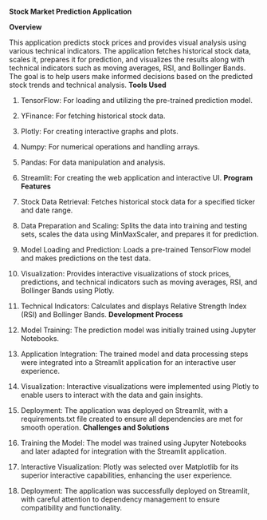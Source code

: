 **Stock Market Prediction Application**



**Overview**

This application predicts stock prices and provides visual analysis using various technical indicators. The application fetches historical stock data, scales it, prepares it for prediction, and visualizes the results along with technical indicators such as moving averages, RSI, and Bollinger Bands. The goal is to help users make informed decisions based on the predicted stock trends and technical analysis.
**Tools Used**

1.	TensorFlow: For loading and utilizing the pre-trained prediction model.
2.	YFinance: For fetching historical stock data.
3.	Plotly: For creating interactive graphs and plots.
4.	Numpy: For numerical operations and handling arrays.
5.	Pandas: For data manipulation and analysis.
6.	Streamlit: For creating the web application and interactive UI.
**Program Features**

1.	Stock Data Retrieval: Fetches historical stock data for a specified ticker and date range.
2.	Data Preparation and Scaling: Splits the data into training and testing sets, scales the data using MinMaxScaler, and prepares it for prediction.
3.	Model Loading and Prediction: Loads a pre-trained TensorFlow model and makes predictions on the test data.
4.	Visualization: Provides interactive visualizations of stock prices, predictions, and technical indicators such as moving averages, RSI, and Bollinger Bands using Plotly.
5.	Technical Indicators: Calculates and displays Relative Strength Index (RSI) and Bollinger Bands.
**Development Process**

1.	Model Training: The prediction model was initially trained using Jupyter Notebooks.
2.	Application Integration: The trained model and data processing steps were integrated into a Streamlit application for an interactive user experience.
3.	Visualization: Interactive visualizations were implemented using Plotly to enable users to interact with the data and gain insights.
4.	Deployment: The application was deployed on Streamlit, with a requirements.txt file created to ensure all dependencies are met for smooth operation.
**Challenges and Solutions**

1.	Training the Model: The model was trained using Jupyter Notebooks and later adapted for integration with the Streamlit application.
2.	Interactive Visualization: Plotly was selected over Matplotlib for its superior interactive capabilities, enhancing the user experience.
3.	Deployment: The application was successfully deployed on Streamlit, with careful attention to dependency management to ensure compatibility and functionality.

